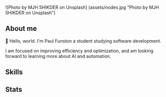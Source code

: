 ![Photo by MJH SHIKDER on Unsplash] (assets/nodes.jpg "Photo by MJH SHIKDER on Unsplash")
## About me
👋
Hello, world. I'm Paul Funston a student studying software development.

I am focused on improving efficiency and optimization, and am looking forward to learning more about AI and automation.


## Skills


## Stats



<!--

Here are some ideas to get you started:

- 🔭 I’m currently working on ...
- 🌱 I’m currently learning ...
- 👯 I’m looking to collaborate on ...
- 🤔 I’m looking for help with ...
- 💬 Ask me about ...
- 📫 How to reach me: ...
- 😄 Pronouns: ...
- ⚡ Fun fact: ...
-->

